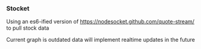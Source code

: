 ### Stocket ###

Using an es6-ified version of https://nodesocket.github.com/quote-stream/ to pull stock data

Current graph is outdated data will implement realtime updates in the future
